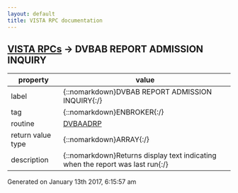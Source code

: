 ```yaml
---
layout: default
title: VISTA RPC documentation
---
```




## [VISTA RPCs](TableOfContent.md) &#8594; DVBAB REPORT ADMISSION INQUIRY 

 property | value 
--- | --- 
 label | {::nomarkdown}DVBAB REPORT ADMISSION INQUIRY{:/}
 tag | {::nomarkdown}ENBROKER{:/}
 routine | [DVBAADRP](http://code.osehra.org/dox/Routine_DVBAADRP_source.html)
 return value type | {::nomarkdown}ARRAY{:/}
 description | {::nomarkdown}Returns display text indicating when the report was last run{:/}




 Generated on January 13th 2017, 6:15:57 am